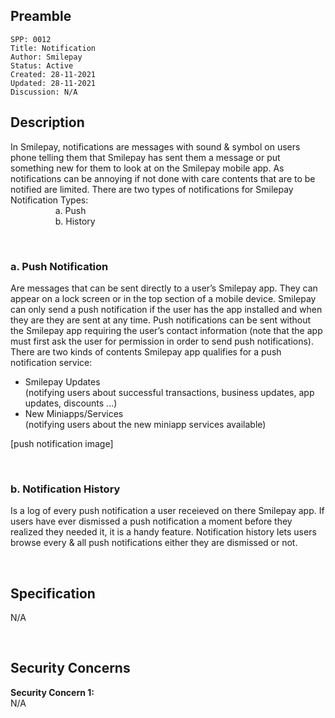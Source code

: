 ## Preamble

```
SPP: 0012
Title: Notification
Author: Smilepay
Status: Active
Created: 28-11-2021
Updated: 28-11-2021
Discussion: N/A
```

## Description
In Smilepay, notifications are messages with sound & symbol on users phone telling them that Smilepay has sent them a message or put something new for them to look at on the Smilepay mobile app. As notifications can be annoying if not done with care contents that are to be notified are limited. There are two types of notifications for Smilepay
Notification Types: <br />
&emsp; &emsp; &emsp; &emsp; a. Push <br />
&emsp; &emsp; &emsp; &emsp; b. History

<br />

### a. Push Notification
Are messages that can be sent directly to a user’s Smilepay app. They can appear on a lock screen or in the top section of a mobile device. Smilepay can only send a push notification if the user has the app installed and when they are they are sent at any time. Push notifications can be sent without the Smilepay app requiring the user’s contact information (note that the app must first ask the user for permission in order to send push notifications). There are two kinds of contents Smilepay app qualifies for a push notification service:
 - Smilepay Updates <br /> 
  (notifying users about successful transactions, business updates, app updates, discounts ...)
 - New Miniapps/Services <br />
  (notifying users about the new miniapp services available)

  [push notification image]

<br />

### b. Notification History
Is a log of every push notification a user receieved on there Smilepay app. If users have ever dismissed a push notification a moment before they realized they needed it, it is a handy feature. Notification history lets users browse every & all push notifications either they are dismissed or not.

<br />

## Specification
N/A

<br />

## Security Concerns
**Security Concern 1:** <br />
N/A